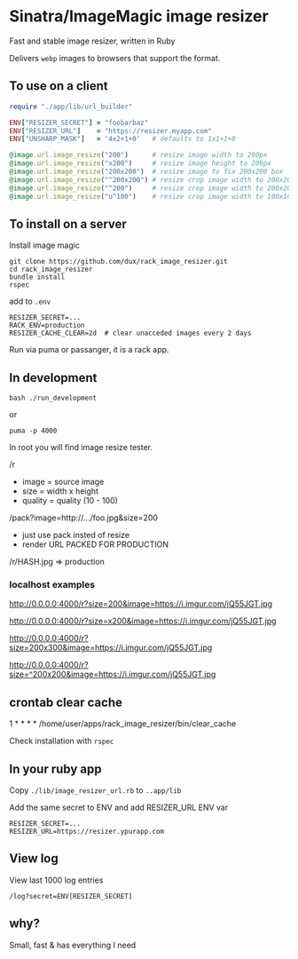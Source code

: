 Sinatra/ImageMagic image resizer
=====================

Fast and stable image resizer, written in Ruby

Delivers `webp` images to browsers that support the format.

## To use on a client

```ruby
require "./app/lib/url_builder"

ENV["RESIZER_SECRET"] = "foobarbaz"
ENV["RESIZER_URL"]    = "https://resizer.myapp.com"
ENV["UNSHARP_MASK"]   = '4x2+1+0'   # defaults to 1x1+1+0

@image.url.image_resize("200")      # resize image width to 200px
@image.url.image_resize("x200")     # resize image height to 200px
@image.url.image_resize("200x200")  # resize image to fix 200x200 box
@image.url.image_resize("^200x200") # resize crop image width to 200x200
@image.url.image_resize("^200")     # resize crop image width to 200x200
@image.url.image_resize("u^100")    # resize crop image width to 100x100 and apply unsharp mask
```

## To install on a server

Install image magic

```
git clone https://github.com/dux/rack_image_resizer.git
cd rack_image_resizer
bundle install
rspec
```

add to `.env`

```
RESIZER_SECRET=...
RACK_ENV=production
RESIZER_CACHE_CLEAR=2d  # clear unacceded images every 2 days
```

Run via puma or passanger, it is a rack app.

## In development

`bash ./run_development`

or

`puma -p 4000`

In root you will find image resize tester.

/r

* image   = source image
* size    = width x height
* quality = quality (10 - 100)

/pack?image=http://.../foo.jpg&size=200

* just use pack insted of resize
* render URL PACKED FOR PRODUCTION

/r/HASH.jpg => production

### localhost examples

http://0.0.0.0:4000/r?size=200&image=https://i.imgur.com/jQ55JGT.jpg

http://0.0.0.0:4000/r?size=x200&image=https://i.imgur.com/jQ55JGT.jpg

http://0.0.0.0:4000/r?size=200x300&image=https://i.imgur.com/jQ55JGT.jpg

http://0.0.0.0:4000/r?size=^200x200&image=https://i.imgur.com/jQ55JGT.jpg

## crontab clear cache

1 * * * * /home/user/apps/rack_image_resizer/bin/clear_cache

Check installation with `rspec`

## In your ruby app

Copy `./lib/image_resizer_url.rb` to `..app/lib`

Add the same secret to ENV and add RESIZER_URL ENV var

```
RESIZER_SECRET=...
RESIZER_URL=https://resizer.ypurapp.com
```

## View log

View last 1000 log entries

`/log?secret=ENV[RESIZER_SECRET]`

## why?

Small, fast & has everything I need

